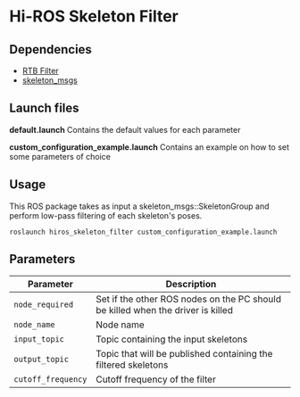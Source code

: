 # Hi-ROS Skeleton Filter


## Dependencies
* [RTB Filter](https://github.com/RealTimeBiomechanics/Filter)
* [skeleton\_msgs](https://gitlab.com/hi-ros/skeleton_msgs)


## Launch files
**default.launch**
Contains the default values for each parameter

**custom\_configuration\_example.launch**
Contains an example on how to set some parameters of choice


## Usage
This ROS package takes as input a skeleton\_msgs::SkeletonGroup and perform low-pass filtering of each skeleton's poses.

```
roslaunch hiros_skeleton_filter custom_configuration_example.launch
```


## Parameters

| Parameter          | Description                                                                     |
| ------------------ | ------------------------------------------------------------------------------- |
| `node_required`    | Set if the other ROS nodes on the PC should be killed when the driver is killed |
| `node_name`        | Node name                                                                       |
| `input_topic`      | Topic containing the input skeletons                                            |
| `output_topic`     | Topic that will be published containing the filtered skeletons                  |
| `cutoff_frequency` | Cutoff frequency of the filter                                                  |

